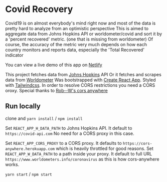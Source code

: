 # Covid Recovery

Covid19 is on almost everybody's mind right now and most of the data is pretty hard to analyze from an optimistic perspective
This is aimed to aggregate data from Johns Hopkins API or worldometer/covid and sort it by a 'percent recovered' metric. (one that is missing from worldometer)
Of course, the accuracy of the metric very much depends on how each country monitors and reports data, especially the 'Total Recovered' indicator

You can view a live demo of this app on [Netlify](covid-recovery.netlify.app)

This project fetches data from [Johns Hopkins](https://covid-api.com) API
Or it fetches and scrapes data from [Worldometer](https://www.worldometers.info/coronavirus/)
Was bootstrapped with [Create React App](https://github.com/facebook/create-react-app).
Styled with [Tailwindcss](https://tailwindcss.com/).
In order to resolve CORS restrictions you need a CORS oroxy. Special thanks to [Rob--W's cors anywhere](https://github.com/Rob--W/cors-anywhere)

## Run locally

clone and `yarn install` / `npm install`

Set `REACT_APP_H_DATA_PATH` to Johns Hopkins API. It default to `https://covid-api.com` No need for a CORS proxy in this case.

Set `REACT_APP_CORS_PROXY` to a CORS proxy. It defaults to `https://cors-anywhere.herokuapp.com` which is heavily throttled for good reasons.
Set `REACT_APP_W_DATA_PATH` to a path inside your proxy. It default to full URL `https://www.worldometers.info/coronavirus` as this is how cors-anywhere works.

`yarn start` / `npm start`
